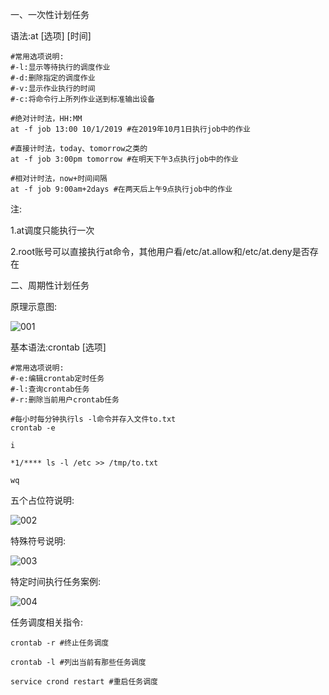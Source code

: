 一、一次性计划任务

语法:at [选项] [时间]

```shell
#常用选项说明:
#-l:显示等待执行的调度作业
#-d:删除指定的调度作业
#-v:显示作业执行的时间
#-c:将命令行上所列作业送到标准输出设备

#绝对计时法，HH:MM
at -f job 13:00 10/1/2019 #在2019年10月1日执行job中的作业

#直接计时法，today、tomorrow之类的
at -f job 3:00pm tomorrow #在明天下午3点执行job中的作业

#相对计时法，now+时间间隔
at -f job 9:00am+2days #在两天后上午9点执行job中的作业
```

注:

1.at调度只能执行一次

2.root账号可以直接执行at命令，其他用户看/etc/at.allow和/etc/at.deny是否存在

二、周期性计划任务

原理示意图:

![001](D:\Linux_Notes\Linux任务调度\001.png)

基本语法:crontab [选项] 

```shell
#常用选项说明:
#-e:编辑crontab定时任务
#-l:查询crontab任务
#-r:删除当前用户crontab任务

#每小时每分钟执行ls -l命令并存入文件to.txt
crontab -e

i

*1/**** ls -l /etc >> /tmp/to.txt

wq
```

五个占位符说明:

![002](D:\Linux_Notes\Linux任务调度\002.png)

特殊符号说明:

![003](D:\Linux_Notes\Linux任务调度\003.png)

特定时间执行任务案例:



![004](D:\Linux_Notes\Linux任务调度\004.png)

任务调度相关指令:

```shell
crontab -r #终止任务调度

crontab -l #列出当前有那些任务调度

service crond restart #重启任务调度
```

